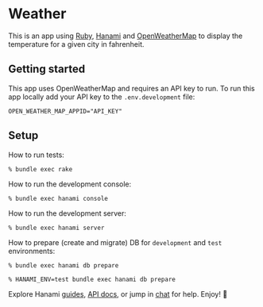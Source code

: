 # Weather

This is an app using [Ruby](https://www.ruby-lang.org), [Hanami](https://hanamirb.org) and [OpenWeatherMap](https://openweathermap.org/api) to display the temperature for a given city in fahrenheit.

## Getting started

This app uses OpenWeatherMap and requires an API key to run. To run this app locally add your API key to the `.env.development` file:

```
OPEN_WEATHER_MAP_APPID="API_KEY"
```

## Setup

How to run tests:

```
% bundle exec rake
```

How to run the development console:

```
% bundle exec hanami console
```

How to run the development server:

```
% bundle exec hanami server
```

How to prepare (create and migrate) DB for `development` and `test` environments:

```
% bundle exec hanami db prepare

% HANAMI_ENV=test bundle exec hanami db prepare
```

Explore Hanami [guides](http://hanamirb.org/guides/), [API docs](http://docs.hanamirb.org/1.2.0/), or jump in [chat](http://chat.hanamirb.org) for help. Enjoy! 🌸
